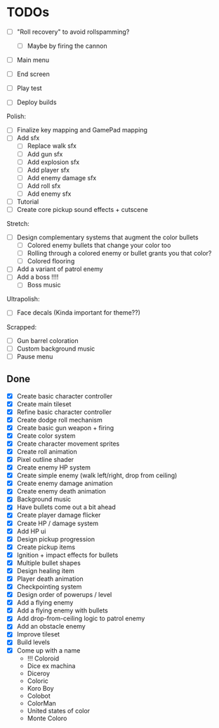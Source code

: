 # TODOs

- [ ] "Roll recovery" to avoid rollspamming?
  - [ ] Maybe by firing the cannon
- [ ] Main menu
- [ ] End screen

- [ ] Play test
- [ ] Deploy builds

Polish:
- [ ] Finalize key mapping and GamePad mapping
- [ ] Add sfx
  - [ ] Replace walk sfx
  - [ ] Add gun sfx
  - [ ] Add explosion sfx
  - [ ] Add player sfx
  - [ ] Add enemy damage sfx
  - [ ] Add roll sfx
  - [ ] Add enemy sfx
- [ ] Tutorial
- [ ] Create core pickup sound effects + cutscene

Stretch:
- [ ] Design complementary systems that augment the color bullets
  - [ ] Colored enemy bullets that change your color too
  - [ ] Rolling through a colored enemy or bullet grants you that color?
  - [ ] Colored flooring
- [ ] Add a variant of patrol enemy
- [ ] Add a boss !!!!
  - [ ] Boss music

Ultrapolish:
- [ ] Face decals (Kinda important for theme??)

Scrapped:
- [ ] Gun barrel coloration
- [ ] Custom background music
- [ ] Pause menu

## Done
- [x] Create basic character controller
- [x] Create main tileset
- [x] Refine basic character controller
- [x] Create dodge roll mechanism
- [x] Create basic gun weapon + firing
- [x] Create color system
- [x] Create character movement sprites
- [x] Create roll animation
- [x] Pixel outline shader
- [x] Create enemy HP system
- [x] Create simple enemy (walk left/right, drop from ceiling)
- [x] Create enemy damage animation
- [x] Create enemy death animation
- [x] Background music
- [x] Have bullets come out a bit ahead
- [x] Create player damage flicker
- [x] Create HP / damage system
- [x] Add HP ui
- [x] Design pickup progression
- [x] Create pickup items
- [x] Ignition + impact effects for bullets
- [x] Multiple bullet shapes
- [x] Design healing item
- [x] Player death animation
- [x] Checkpointing system
- [x] Design order of powerups / level
- [x] Add a flying enemy
- [x] Add a flying enemy with bullets
- [x] Add drop-from-ceiling logic to patrol enemy
- [x] Add an obstacle enemy
- [x] Improve tileset
- [x] Build levels
- [x] Come up with a name
  - !!! Coloroid
  - Dice ex machina
  - Diceroy
  - Coloric
  - Koro Boy
  - Colobot
  - ColorMan
  - United states of color
  - Monte Coloro

